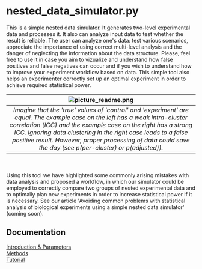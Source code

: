 # nested_data_simulator.py
This is a simple nested data simulator. It generates two-level experimental data and processes it. It also can analyze input data to test whether the result is reliable. The user can analyze one's data: test various scenarios, appreciate the importance of using correct multi-level analysis and the danger of neglecting the information about the data structure. Please, feel free to use it in case you aim to vizualize and understand how false positives and false negatives can occur and if you wish to understand how to improve your experiment workflow based on data. This simple tool also helps an experimenter correctly set up an optimal experiment in order to achieve required statistical power.

| ![picture_readme.png](/images/picture_readme.png) |
|:--:|
| *Imagine that the 'true' values of 'control' and 'experiment' are equal. The example case on the left has a weak intra-cluster correlation (ICC) and the example case on the right has a strong ICC. Ignoring data clustering in the right case leads to a false positive result. However, proper processing of data could save the day (see p(per-cluster) or p(adjusted)).* |

<br/><br/>
Using this tool we have highlighted some commonly arising mistakes with data analysis and proposed a workflow, in which our simulator could be employed to correctly compare two groups of nested experimental data and to optimally plan new experiments in order to increase statistical power if it is necessary. See our article 'Avoiding common problems with statistical analysis of biological experiments using a simple nested data simulator' (coming soon).

## Documentation
[Introduction & Parameters](https://github.com/juliaLopanskaia/nested_data_simulator/blob/master/docs/intro_parameters.md)
<br/>
[Methods](https://github.com/juliaLopanskaia/nested_data_simulator/blob/master/docs/methods.md)
<br/>
[Tutorial](https://github.com/juliaLopanskaia/nested_data_simulator/blob/master/docs/tutorial.md)
